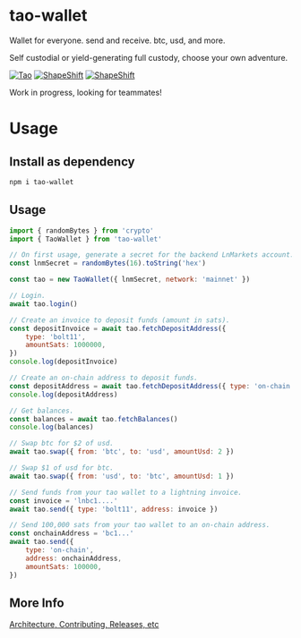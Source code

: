 # tao-wallet

Wallet for everyone. send and receive. btc, usd, and more.

Self custodial or yield-generating full custody, choose your own adventure.


[![Tao](https://img.shields.io/badge/License-MIT-brightgreen)](https://github.com/dannydeezy/tao-wallet/blob/main/LICENSE.md)
[![ShapeShift](https://img.shields.io/discord/539606376339734558.svg?label=discord&logo=discord&logoColor=white)](https://discord.gg/nmTNNtGgKK)
[![ShapeShift](https://img.shields.io/twitter/url?style=social&url=https%3A%2F%2Ftwitter.com%2Ftaowallet)](https://twitter.com/taowallet)


Work in progress, looking for teammates!


# Usage

## Install as dependency
```sh
npm i tao-wallet
```

## Usage
```javascript
import { randomBytes } from 'crypto'
import { TaoWallet } from 'tao-wallet'

// On first usage, generate a secret for the backend LnMarkets account.
const lnmSecret = randomBytes(16).toString('hex')

const tao = new TaoWallet({ lnmSecret, network: 'mainnet' })

// Login.
await tao.login()

// Create an invoice to deposit funds (amount in sats).
const depositInvoice = await tao.fetchDepositAddress({
	type: 'bolt11',
	amountSats: 1000000,
})
console.log(depositInvoice)

// Create an on-chain address to deposit funds.
const depositAddress = await tao.fetchDepositAddress({ type: 'on-chain' })
console.log(depositAddress)

// Get balances.
const balances = await tao.fetchBalances()
console.log(balances)

// Swap btc for $2 of usd.
await tao.swap({ from: 'btc', to: 'usd', amountUsd: 2 })

// Swap $1 of usd for btc.
await tao.swap({ from: 'usd', to: 'btc', amountUsd: 1 })

// Send funds from your tao wallet to a lightning invoice.
const invoice = 'lnbc1....'
await tao.send({ type: 'bolt11', address: invoice })

// Send 100,000 sats from your tao wallet to an on-chain address.
const onchainAddress = 'bc1...'
await tao.send({
	type: 'on-chain',
	address: onchainAddress,
	amountSats: 100000,
})
```

## More Info
[Architecture, Contributing, Releases, etc](INFO.md)